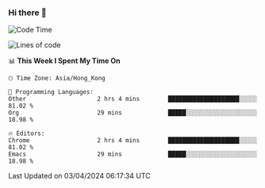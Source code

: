 ### Hi there 👋

<!--
**nicehiro/nicehiro** is a ✨ _special_ ✨ repository because its `README.md` (this file) appears on your GitHub profile.

Here are some ideas to get you started:

- 🔭 I’m currently working on ...
- 🌱 I’m currently learning ...
- 👯 I’m looking to collaborate on ...
- 🤔 I’m looking for help with ...
- 💬 Ask me about ...
- 📫 How to reach me: ...
- 😄 Pronouns: ...
- ⚡ Fun fact: ...
-->

<!--START_SECTION:waka-->
![Code Time](http://img.shields.io/badge/Code%20Time-295%20hrs%2053%20mins-blue)

![Lines of code](https://img.shields.io/badge/From%20Hello%20World%20I%27ve%20Written-2.6%20million%20lines%20of%20code-blue)

📊 **This Week I Spent My Time On** 

```text
🕑︎ Time Zone: Asia/Hong_Kong

💬 Programming Languages: 
Other                    2 hrs 4 mins        ████████████████████░░░░░   81.02 % 
Org                      29 mins             █████░░░░░░░░░░░░░░░░░░░░   18.98 % 

🔥 Editors: 
Chrome                   2 hrs 4 mins        ████████████████████░░░░░   81.02 % 
Emacs                    29 mins             █████░░░░░░░░░░░░░░░░░░░░   18.98 % 
```


 Last Updated on 03/04/2024 06:17:34 UTC
<!--END_SECTION:waka-->
